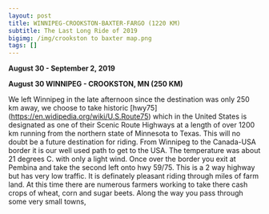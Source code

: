 ```yaml
---
layout: post
title: WINNIPEG-CROOKSTON-BAXTER-FARGO (1220 KM)
subtitle: The Last Long Ride of 2019
bigimg: /img/crookston to baxter map.png
tags: []
---
```


**August 30 - September 2, 2019**

**August 30 WINNIPEG - CROOKSTON, MN (250 KM)**

We left Winnipeg in the late afternoon since the destination was only 250 km away, we choose to take historic [hwy75] (https://en.widipedia.org/wiki/U.S.Route75) which in the United States is designated as one of their Scenic Route Highways at a length of over 1200 km running from the northern state of Minnesota to Texas. This will no doubt be a future destination for riding. From Winnipeg to the Canada-USA border it is our well used path to get to the USA. The temperature was about 21 degrees C. with only a light wind. Once over the border you exit at Pembina and take the second left onto hwy 59/75. This is a 2 way highway but has very low traffic. It is definately pleasant riding through miles of farm land. At this time there are numerous farmers working to take there cash crops of wheat, corn and sugar beets. Along the way you pass through some very small towns,

